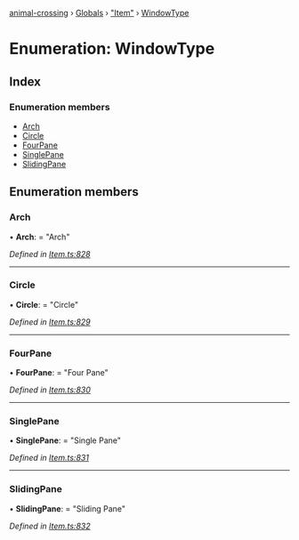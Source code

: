 [animal-crossing](../README.md) › [Globals](../globals.md) › ["Item"](../modules/_item_.md) › [WindowType](_item_.windowtype.md)

# Enumeration: WindowType

## Index

### Enumeration members

* [Arch](_item_.windowtype.md#arch)
* [Circle](_item_.windowtype.md#circle)
* [FourPane](_item_.windowtype.md#fourpane)
* [SinglePane](_item_.windowtype.md#singlepane)
* [SlidingPane](_item_.windowtype.md#slidingpane)

## Enumeration members

###  Arch

• **Arch**: = "Arch"

*Defined in [Item.ts:828](https://github.com/Norviah/animal-crossing/blob/e2f78c4/module/types/Item.ts#L828)*

___

###  Circle

• **Circle**: = "Circle"

*Defined in [Item.ts:829](https://github.com/Norviah/animal-crossing/blob/e2f78c4/module/types/Item.ts#L829)*

___

###  FourPane

• **FourPane**: = "Four Pane"

*Defined in [Item.ts:830](https://github.com/Norviah/animal-crossing/blob/e2f78c4/module/types/Item.ts#L830)*

___

###  SinglePane

• **SinglePane**: = "Single Pane"

*Defined in [Item.ts:831](https://github.com/Norviah/animal-crossing/blob/e2f78c4/module/types/Item.ts#L831)*

___

###  SlidingPane

• **SlidingPane**: = "Sliding Pane"

*Defined in [Item.ts:832](https://github.com/Norviah/animal-crossing/blob/e2f78c4/module/types/Item.ts#L832)*
